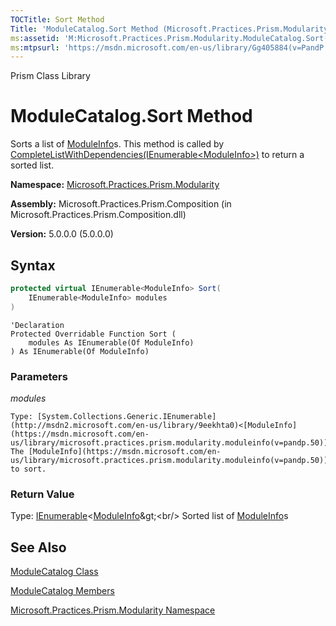 ```yaml
---
TOCTitle: Sort Method
Title: 'ModuleCatalog.Sort Method (Microsoft.Practices.Prism.Modularity)'
ms:assetid: 'M:Microsoft.Practices.Prism.Modularity.ModuleCatalog.Sort(System.Collections.Generic.IEnumerable{Microsoft.Practices.Prism.Modularity.ModuleInfo})'
ms:mtpsurl: 'https://msdn.microsoft.com/en-us/library/Gg405884(v=PandP.50)'
---
```


Prism Class Library

# ModuleCatalog.Sort Method

Sorts a list of [ModuleInfo](https://msdn.microsoft.com/en-us/library/microsoft.practices.prism.modularity.moduleinfo(v=pandp.50))s. This method is called by [CompleteListWithDependencies(IEnumerable&lt;ModuleInfo&gt;)](https://msdn.microsoft.com/en-us/library/microsoft.practices.prism.modularity.modulecatalog.completelistwithdependencies(v=pandp.50)) to return a sorted list.

**Namespace:** [Microsoft.Practices.Prism.Modularity](https://msdn.microsoft.com/en-us/library/microsoft.practices.prism.modularity(v=pandp.50))

**Assembly:** Microsoft.Practices.Prism.Composition (in Microsoft.Practices.Prism.Composition.dll)

**Version:** 5.0.0.0 (5.0.0.0)

## Syntax

```C#
protected virtual IEnumerable<ModuleInfo> Sort(
	IEnumerable<ModuleInfo> modules
)
```

```VB
'Declaration
Protected Overridable Function Sort ( 
	modules As IEnumerable(Of ModuleInfo)
) As IEnumerable(Of ModuleInfo)
```


### Parameters

*modules*

	Type: [System.Collections.Generic.IEnumerable](http://msdn2.microsoft.com/en-us/library/9eekhta0)<[ModuleInfo](https://msdn.microsoft.com/en-us/library/microsoft.practices.prism.modularity.moduleinfo(v=pandp.50))>
	The [ModuleInfo](https://msdn.microsoft.com/en-us/library/microsoft.practices.prism.modularity.moduleinfo(v=pandp.50))s to sort.

### Return Value
Type: [IEnumerable](http://msdn2.microsoft.com/en-us/library/9eekhta0)&lt;[ModuleInfo](https://msdn.microsoft.com/en-us/library/microsoft.practices.prism.modularity.moduleinfo(v=pandp.50))&gt;<br/>
Sorted list of [ModuleInfo](https://msdn.microsoft.com/en-us/library/microsoft.practices.prism.modularity.moduleinfo(v=pandp.50))s

## See Also

[ModuleCatalog Class](https://msdn.microsoft.com/en-us/library/microsoft.practices.prism.modularity.modulecatalog(v=pandp.50))

[ModuleCatalog Members](https://msdn.microsoft.com/en-us/library/microsoft.practices.prism.modularity.modulecatalog_members(v=pandp.50))

[Microsoft.Practices.Prism.Modularity Namespace](https://msdn.microsoft.com/en-us/library/microsoft.practices.prism.modularity(v=pandp.50))
